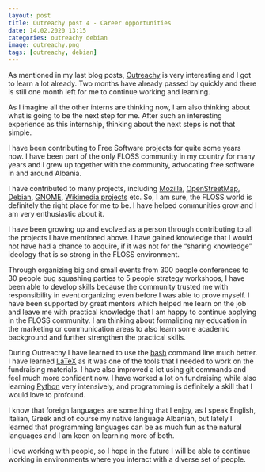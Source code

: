 ```yaml
---
layout: post
title: Outreachy post 4 - Career opportunities
date: 14.02.2020 13:15
categories: outreachy debian
image: outreachy.png
tags: [outreachy, debian]
---
```


As mentioned in my last blog posts, [Outreachy](https://www.outreachy.org/) is very interesting and I got to learn a lot already.
Two months have already passed by quickly and there is still one month left for me to continue working and learning.

As I imagine all the other interns are thinking now, I am also thinking about what is going to be the next step for me.
After such an interesting experience as this internship, thinking about the next steps is not that simple.

I have been contributing to Free Software projects for quite some years now. I have been part of the only FLOSS community in my country for
many years and I grew up together with the community, advocating free software in and around Albania.

I have contributed to many projects, including [Mozilla](https://www.mozilla.org/), [OpenStreetMap](https://www.openstreetmap.org),
[Debian](https://www.debian.org/), [GNOME](https://gnome.org/), [Wikimedia projects](https://www.wikimedia.org/) etc. So, I am sure, the FLOSS
world is definitely the right place for me to be. I have helped communities grow and I am very enthusiastic about it.

I have been growing up and evolved as a person through contributing to all the projects I have mentioned above. I have gained knowledge that I
would not have had a chance to acquire, if it was not for the “sharing knowledge” ideology that is so strong in the FLOSS environment.

Through organizing big and small events from 300 people conferences to 30 people bug squashing parties to 5 people strategy workshops, I have
been able to develop skills because the community trusted me with responsibility in event organizing even before I was able to prove myself. I
have been supported by great mentors which helped me learn on the job and leave me with practical knowledge that I am happy to continue
applying in the FLOSS community. I am thinking about formalizing my education in the marketing or communication areas to also learn some
academic background and further strengthen the practical skills.

During Outreachy I have learned to use the [bash](https://www.gnu.org/software/bash/) command line much better. I have learned
[LaTeX](https://www.latex-project.org/) as it was one of the tools that I needed to work on the fundraising materials. I have also improved a
lot using git commands and feel much more confident now. I have worked a lot on fundraising while also learning
[Python](https://www.python.org/) very intensively, and programming is definitely a skill that I would love to profound.

I know that foreign languages are something that I enjoy, as I speak English, Italian, Greek and of course my native language Albanian, but
lately I learned that programming languages can be as much fun as the natural languages and I am keen on learning more of both.

I love working with people, so I hope in the future I will be able to continue working in environments where you interact with a diverse set
of people.
